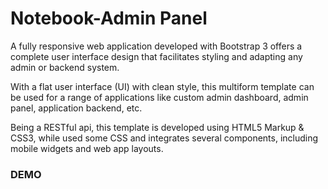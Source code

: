Notebook-Admin Panel
=====================

A fully responsive web application developed with Bootstrap 3 offers a complete user interface design that facilitates 
styling and adapting any admin or backend system.

With a flat user interface (UI) with clean style, this multiform template can be used for a range of applications like 
custom admin dashboard, admin panel, application backend, etc.

Being a RESTful api, this template is developed using HTML5 Markup & CSS3, while used some CSS and integrates several 
components, including mobile widgets and web app layouts.

### DEMO
